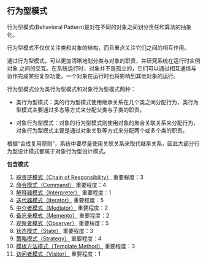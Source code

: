 ## 行为型模式

行为型模式(Behavioral Pattern)是对在不同的对象之间划分责任和算法的抽象化。

行为型模式不仅仅关注类和对象的结构，而且重点关注它们之间的相互作用。

通过行为型模式，可以更加清晰地划分类与对象的职责，并研究系统在运行时实例对象 之间的交互。在系统运行时，对象并不是孤立的，它们可以通过相互通信与协作完成某些复杂功能，一个对象在运行时也将影响到其他对象的运行。

行为型模式分为类行为型模式和对象行为型模式两种：

- 类行为型模式：类的行为型模式使用继承关系在几个类之间分配行为，类行为型模式主要通过多态等方式来分配父类与子类的职责。

- 对象行为型模式：对象的行为型模式则使用对象的聚合关联关系来分配行为，对象行为型模式主要是通过对象关联等方式来分配两个或多个类的职责。

根据“合成复用原则”，系统中要尽量使用关联关系来取代继承关系，因此大部分行为型设计模式都属于对象行为型设计模式。

**包含模式**

1. [职责链模式（Chain of Responsibility）](https://github.com/ontheway12138/DesignPattern/tree/master/BehavioralPattern/ChainOfResponsibility)
    重要程度：3
2. [命令模式（Command）](https://github.com/ontheway12138/DesignPattern/tree/master/BehavioralPattern/Command)
    重要程度：4
3. [解释器模式（Interpreter）](https://github.com/ontheway12138/DesignPattern/tree/master/BehavioralPattern/Interpreter)
    重要程度：1
4. [迭代器模式（Iterator）](https://github.com/ontheway12138/DesignPattern/tree/master/BehavioralPattern/Iterator)
    重要程度：5
5. [中介者模式（Mediator）](https://github.com/ontheway12138/DesignPattern/tree/master/BehavioralPattern/Mediator)
    重要程度：2
6. [备忘录模式（Memento）](https://github.com/ontheway12138/DesignPattern/tree/master/BehavioralPattern/Memento)
    重要程度：2
7. [观察者模式（Observer）](https://github.com/ontheway12138/DesignPattern/tree/master/BehavioralPattern/Observer)
    重要程度：5
8. [状态模式（State）](https://github.com/ontheway12138/DesignPattern/tree/master/BehavioralPattern/State)
    重要程度：3
9. [策略模式（Strategy）](https://github.com/ontheway12138/DesignPattern/tree/master/BehavioralPattern/Strategy)
    重要程度：4
10. [模板方法模式（Template Method）](https://github.com/ontheway12138/DesignPattern/tree/master/BehavioralPattern/TemplateMethod)
    重要程度：3
11. [访问者模式（Visitor）](https://github.com/ontheway12138/DesignPattern/tree/master/BehavioralPattern/Visitor)
    重要程度：1
